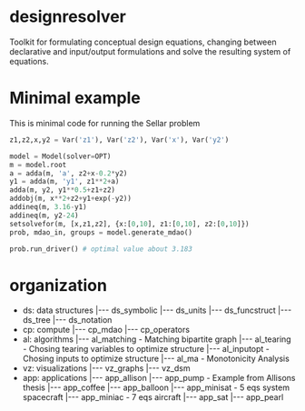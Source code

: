 # designresolver
Toolkit for formulating conceptual design equations, changing between declarative and input/output formulations and solve the resulting system of equations.

# Minimal example
This is minimal code for running the Sellar problem 
```python
z1,z2,x,y2 = Var('z1'), Var('z2'), Var('x'), Var('y2')

model = Model(solver=OPT)
m = model.root
a = adda(m, 'a', z2+x-0.2*y2)
y1 = adda(m, 'y1', z1**2+a)
adda(m, y2, y1**0.5+z1+z2)
addobj(m, x**2+z2+y1+exp(-y2)) 
addineq(m, 3.16-y1) 
addineq(m, y2-24) 
setsolvefor(m, [x,z1,z2], {x:[0,10], z1:[0,10], z2:[0,10]})
prob, mdao_in, groups = model.generate_mdao()

prob.run_driver() # optimal value about 3.183
```

# organization
+ ds: data structures
|--- ds_symbolic
|--- ds_units
|--- ds_funcstruct
|--- ds_tree
|--- ds_notation
+ cp: compute
|--- cp_mdao
|--- cp_operators
+ al: algorithms
|--- al_matching - Matching bipartite graph
|--- al_tearing - Chosing tearing variables to optimize structure
|--- al_inputopt - Chosing inputs to optimize structure
|--- al_ma - Monotonicity Analysis
+ vz: visualizations
|--- vz_graphs
|--- vz_dsm
+ app: applications
|--- app_allison
|--- app_pump - Example from Allisons thesis
|--- app_coffee
|--- app_balloon
|--- app_minisat - 5 eqs system spacecraft
|--- app_miniac - 7 eqs aircraft
|--- app_sat
|--- app_pearl

